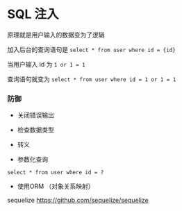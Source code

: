 # SQL 注入

原理就是用户输入的数据变为了逻辑

加入后台的查询语句是
`select * from user where id = {id}`

当用户输入 id 为 `1 or 1 = 1`

查询语句就变为 `select * from user where id = 1 or 1 = 1`

### 防御

- 关闭错误输出

- 检查数据类型

- 转义

- 参数化查询

`select * from user where id = ?`

- 使用ORM （对象关系映射）

sequelize https://github.com/sequelize/sequelize